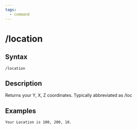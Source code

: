 ```yaml
---
tags:
  - command
---
```


# /location

## Syntax

<!--cmd-syntax-start-->
```eqcommand
/location
```
<!--cmd-syntax-end-->

## Description

<!--cmd-desc-start-->
Returns your Y, X, Z coordinates. Typically abbreviated as <span class=accent>/loc</span>
<!--cmd-desc-end-->

## Examples

`Your Location is 100, 200, 10.`
